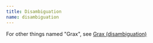 ```yaml
---
title: Disambiguation
name: disambiguation
---
```


For other things named "Grax", see [Grax (disambiguation)](/disambiguation)
